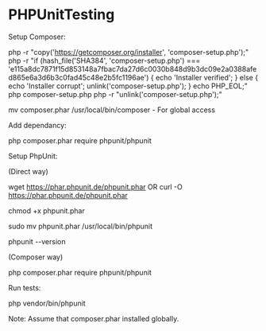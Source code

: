# PHPUnitTesting

Setup Composer:

php -r "copy('https://getcomposer.org/installer', 'composer-setup.php');"
php -r "if (hash_file('SHA384', 'composer-setup.php') === 'e115a8dc7871f15d853148a7fbac7da27d6c0030b848d9b3dc09e2a0388afed865e6a3d6b3c0fad45c48e2b5fc1196ae') { echo 'Installer verified'; } else { echo 'Installer corrupt'; unlink('composer-setup.php'); } echo PHP_EOL;"
php composer-setup.php
php -r "unlink('composer-setup.php');"

mv composer.phar /usr/local/bin/composer - For global access

Add dependancy:

php composer.phar require phpunit/phpunit

Setup PhpUnit:

(Direct way)

wget https://phar.phpunit.de/phpunit.phar OR curl -O https://phar.phpunit.de/phpunit.phar

chmod +x phpunit.phar

sudo mv phpunit.phar /usr/local/bin/phpunit

phpunit --version

(Composer way)

php composer.phar require phpunit/phpunit

Run tests:

php vendor/bin/phpunit


Note: Assume that composer.phar installed globally.
